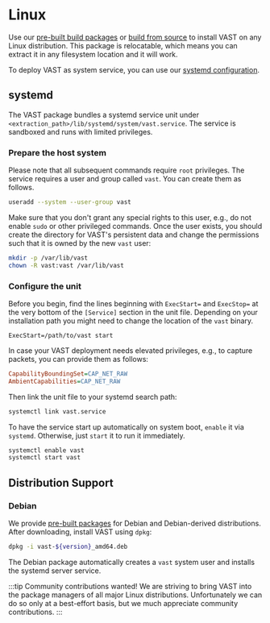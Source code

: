 # Linux

Use our [pre-built build packages](/docs/setup/download#packages) or [build
from source](/docs/setup/build) to install VAST on any Linux distribution.
This package is relocatable, which means you can extract it in any filesystem
location and it will work.

To deploy VAST as system service, you can use our [systemd
configuration](#systemd).

## systemd

The VAST package bundles a systemd service unit under
`<extraction_path>/lib/systemd/system/vast.service`. The service is sandboxed
and runs with limited privileges.

### Prepare the host system

Please note that all subsequent commands require `root` privileges. The service
requires a user and group called `vast`. You can create them as follows.

```bash
useradd --system --user-group vast
```

Make sure that you don't grant any special rights to this user, e.g., do not
enable `sudo` or other privileged commands. Once the user exists, you should
create the directory for VAST's persistent data and change the permissions such
that it is owned by the new `vast` user:

```bash
mkdir -p /var/lib/vast
chown -R vast:vast /var/lib/vast
```

### Configure the unit

Before you begin, find the lines beginning with `ExecStart=` and `ExecStop=` at
the very bottom of the `[Service]` section in the unit file. Depending on your
installation path you might need to change the location of the `vast` binary.

```config
ExecStart=/path/to/vast start
```

In case your VAST deployment needs elevated privileges, e.g., to capture
packets, you can provide them as follows:

```ini
CapabilityBoundingSet=CAP_NET_RAW
AmbientCapabilities=CAP_NET_RAW
```

Then link the unit file to your systemd search path:

```bash
systemctl link vast.service
```

To have the service start up automatically on system boot, `enable` it via
`systemd`. Otherwise, just `start` it to run it immediately.

```bash
systemctl enable vast
systemctl start vast
```

## Distribution Support

### Debian

We provide [pre-built packages](/docs/setup/download#debian) for Debian
and Debian-derived distributions. After downloading, install VAST using `dpkg`:

```bash
dpkg -i vast-${version}_amd64.deb
```

The Debian package automatically creates a `vast` system user and installs
the systemd server service.

:::tip Community contributions wanted!
We are striving to bring VAST into the package managers of all major Linux
distributions. Unfortunately we can do so only at a best-effort basis, but
we much appreciate community contributions.
:::
